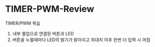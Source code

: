 # TIMER-PWM-Review
TIMER/PWM 복습

1. 내부 풀업으로 연결된 버튼과 LED
2. 버튼을 누를때마다 LED의 밝기가 밝아지고 최대치 이후 한번 더 입력 시 꺼짐


